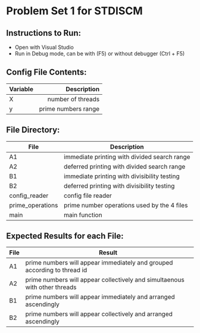 # Problem Set 1 for STDISCM

## Instructions to Run:
- Open with Visual Studio
- Run in Debug mode, can be with (F5) or without debugger (Ctrl + F5)

## Config File Contents:
| Variable |         Description |
|----------|--------------------:|
| X        | number of threads   |
| y        | prime numbers range |

## File Directory:
| File             | Description                                         |
|------------------|-----------------------------------------------------|
| A1               | immediate printing with divided search range        |
| A2               | deferred printing with divided search range         |
| B1               | immediate printing with divisibility testing        |
| B2               | deferred printing with divisibility testing         |
| config_reader    | config file reader                                  |
| prime_operations | prime number operations used by the 4 files         |
| main             | main function                                       |

## Expected Results for each File:
| File | Result                                                                                      |
|------|---------------------------------------------------------------------------------------------|
| A1   | prime numbers will appear immediately and grouped according to thread id                    |
| A2   | prime numbers will appear collectively and simultaenous with other threads                  |
| B1   | prime numbers will appear immediately and arranged ascendingly                              |
| B2   | prime numbers will appear collectively and arranged ascendingly                             |